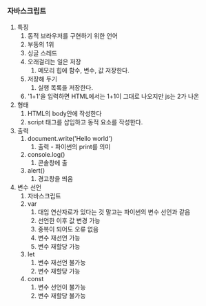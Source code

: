 ### 자바스크립트

1. 특징
   1. 동적 브라우저를 구현하기 위한 언어
   2. 부동의 1위
   3. 싱글 스레드
   4. 오래걸리는 일은 저장
      1. 메모리 힙에 함수, 변수, 값 저장한다.
   5. 저장해 두기
      1. 실행 목록을 저장한다.
   6. '1+1'을 입력하면 HTML에서는 1+1이 그대로 나오지만 js는 2가 나온
2. 형태
   1. HTML의 body안에 작성한다
   2. script 태그를 삽입하고 동적 요소를 작성한다.
3. 출력
   1. document.write('Hello world')
      1. 출력 - 파이썬의 print를 의미
   2. console.log()
      1. 콘솔창에 출
   3. alert()
      1. 경고창을 띄움
4. 변수 선언
   1. 자바스크립트
   2. var
      1. 대입 연산자로가 있다는 것 말고는 파이썬의 변수 선언과 같음
      2. 선언한 이후 값 변경 가능
      3. 중복이 되어도 오류 없음
      4. 변수 재선언 가능
      5. 변수 재할당 가능
   3. let
      1. 변수 재선언 불가능
      2. 변수 재할당 가능
   4. const
      1. 변수 선언이 불가능
      2. 변수 재할당 불가능